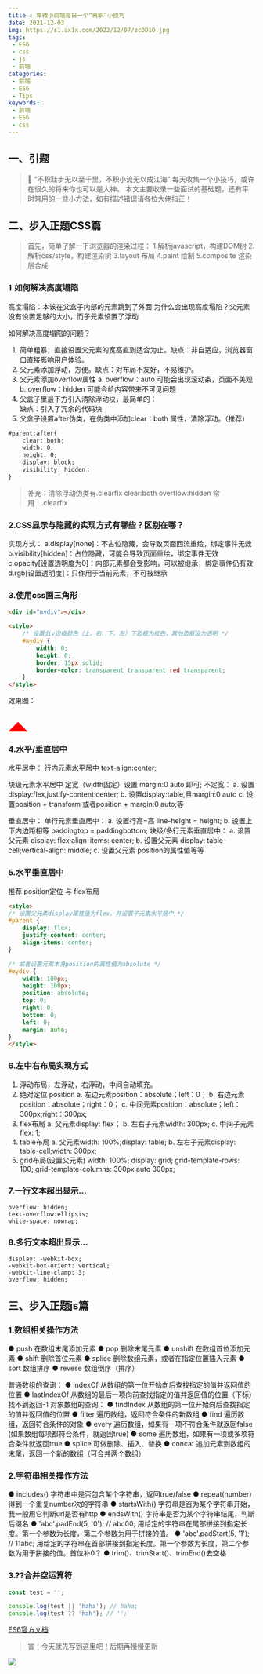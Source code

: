 ```yaml
---
title : 卑微小前端每日一个“离职”小技巧
date: 2021-12-03
img: https://s1.ax1x.com/2022/12/07/zcDD1O.jpg
tags:
 - ES6
 - css
 - js
 - 前端
categories: 
 - 前端
 - ES6
 - Tips
keywords:
 - 前端
 - ES6
 - css
---
```

## 一、引题
> 🎯 “不积跬步无以至千里，不积小流无以成江海”
> 每天收集一个小技巧，或许在很久的将来你也可以是大神。
> 本文主要收录一些面试的基础题，还有平时常用的一些小方法，如有描述错误请各位大佬指正！

## 二、步入正题CSS篇
> 首先，简单了解一下浏览器的渲染过程：
> 1.解析javascript，构建DOM树
> 2.解析css/style，构建渲染树
> 3.layout 布局
> 4.paint 绘制
> 5.composite 渲染层合成

### 1.如何解决高度塌陷
高度塌陷：本该在父盒子内部的元素跳到了外面
为什么会出现高度塌陷？父元素没有设置足够的大小，而子元素设置了浮动

如何解决高度塌陷的问题？
1. 简单粗暴，直接设置父元素的宽高直到适合为止。缺点：非自适应，浏览器窗口直接影响用户体验。
2. 父元素添加浮动，方便。缺点：对布局不友好，不易维护。
3. 父元素添加overflow属性
  a. overflow：auto 可能会出现滚动条，页面不美观
  b. overflow：hidden 可能会给内容带来不可见问题
4. 父盒子里最下方引入清除浮动块，最简单的：<br style="clear:both;"/> 缺点：引入了冗余的代码块
5. 父盒子设置after伪类，在伪类中添加clear：both 属性，清除浮动。（推荐）
```html
#parent:after{
    clear: both;
    width: 0;
    height: 0;
    display: block;
    visibility: hidden；
}
```
> 补充：清除浮动伪类有.clearfix clear:both overflow:hidden
> 常用：.clearfix

### 2.CSS显示与隐藏的实现方式有哪些？区别在哪？
实现方式：
a.display[none]：不占位隐藏，会导致页面回流重绘，绑定事件无效
b.visibility[hidden]：占位隐藏，可能会导致页面重绘，绑定事件无效
c.opacity[设置透明度为0]：内部元素都会受影响，可以被继承，绑定事件仍有效
d.rgb[设置透明度]：只作用于当前元素，不可被继承


### 3.使用css画三角形

```html
<div id="mydiv"></div>

<style>
    /* 设置div边框颜色（上、右、下、左）下边框为红色，其他边框设为透明 */
    #mydiv {
        width: 0;
        height: 0;
        border: 15px solid;
        border-color: transparent transparent red transparent;
    }
</style>
```
效果图：<div id="mydiv"></div>
<style>
    #mydiv {
        width: 0;
        height: 0;
        border: 20px solid;
        border-color: transparent transparent red transparent;
    }
</style>

### 4.水平/垂直居中
水平居中：
行内元素水平居中 text-align:center;

块级元素水平居中
定宽（width固定）设置 margin:0 auto 即可;
不定宽：
a. 设置display:flex,justify-content:center;
b. 设置display:table,且margin:0 auto
c. 设置position + transform 或者position + margin:0 auto;等

垂直居中：
单行元素垂直居中：
a. 设置行高=高 line-height = height;
b. 设置上下内边距相等 paddingtop = paddingbottom;
块级/多行元素垂直居中：
a. 设置父元素 display: flex;align-items: center;
b. 设置父元素 display: table-cell;vertical-align: middle;
c. 设置父元素 position的属性值等等

### 5.水平垂直居中
推荐 position定位 与 flex布局

```html
<style>
/* 设置父元素display属性值为flex，并设置子元素水平居中 */
#parent {
    display: flex;
    justify-content: center;
    align-items: center;
}

/* 或者设置元素本身position的属性值为absolute */
#mydiv {
    width: 100px;
    height: 100px;
    position: absolute;
    top: 0;
    right: 0;
    bottom: 0;
    left: 0;
    margin: auto;
}
</style>
```

### 6.左中右布局实现方式

1. 浮动布局，左浮动，右浮动，中间自动填充。
2. 绝对定位 position
  a. 左边元素position：absolute；left：0；
  b. 右边元素position：absolute；right：0；
  c. 中间元素position：absolute；left：300px;right：300px;
3. flex布局
  a. 父元素display: flex；
  b. 左右子元素width: 300px;
  c. 中间子元素flex: 1;
4. table布局
  a. 父元素width: 100%;display: table;
  b. 左右子元素display: table-cell;width: 300px;
5. grid布局(设置父元素)
width: 100%;
display: grid;
grid-template-rows: 100;
grid-template-columns: 300px auto 300px;

### 7.一行文本超出显示...
```
overflow: hidden;
text-overflow:ellipsis;
white-space: nowrap;
```

### 8.多行文本超出显示...
```
display: -webkit-box;
-webkit-box-orient: vertical;
-webkit-line-clamp: 3;
overflow: hidden;
```

## 三、步入正题js篇

### 1.数组相关操作方法
● push 在数组末尾添加元素
● pop 删除末尾元素
● unshift 在数组首位添加元素
● shift 删除首位元素
● splice 删除数组元素，或者在指定位置插入元素
● sort 数组排序
● revese 数组倒序（排序）

普通数组的查询：
● indexOf 从数组的第一位开始向后查找指定的值并返回值的位置
● lastIndexOf 从数组的最后一项向前查找指定的值并返回值的位置（下标）找不到返回-1
对象数组的查询：
● findIndex 从数组的第一位开始向后查找指定的值并返回值的位置
● filter 遍历数组，返回符合条件的新数组
● find 遍历数组，返回符合条件的对象
● every 遍历数组，如果有一项不符合条件就返回false (如果数组每项都符合条件，就返回true)
● some 遍历数组，如果有一项或多项符合条件就返回true 
● splice 可做删除、插入、替换
● concat 追加元素到数组的末尾，返回一个新的数组（可合并两个数组）

### 2.字符串相关操作方法
● includes() 字符串中是否包含某个字符串，返回true/false
● repeat(number) 得到一个重复number次的字符串
● startsWith() 字符串是否为某个字符串开始，我一般用它判断url是否有http
● endsWith() 字符串是否为某个字符串结尾，判断后缀名
● 'abc'.padEnd(5, '0'); // abc00; 用给定的字符串在尾部拼接到指定长度。第一个参数为长度，第二个参数为用于拼接的值。
● 'abc'.padStart(5, '1'); // 11abc; 用给定的字符串在首部拼接到指定长度。第一个参数为长度，第二个参数为用于拼接的值。首位补0？
● trim()、trimStart()、trimEnd()去空格

### 3.??合并空运算符
```js
const test = '';

console.log(test || 'haha'); // haha;
console.log(test ?? 'hah'); // '';
```

[ES6官方文档](https://es6.ruanyifeng.com/#docs/string-methods)


> 害！今天就先写到这里吧！后期再慢慢更新

![](./images.jpeg)


